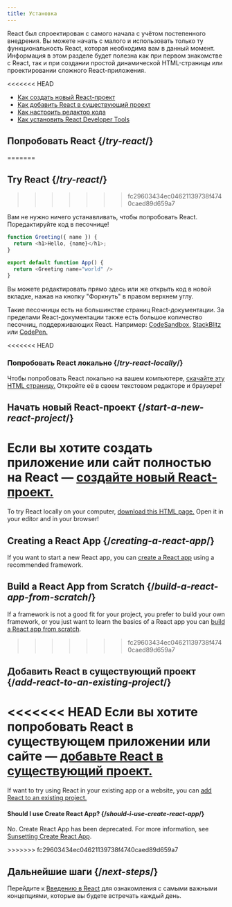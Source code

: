 ```yaml
---
title: Установка
---
```


<Intro>

React был спроектирован с самого начала с учётом постепенного внедрения. Вы можете начать с малого и использовать только ту функциональность React, которая необходима вам в данный момент. Информация в этом разделе будет полезна как при первом знакомстве с React, так и при создании простой динамической HTML-страницы или проектировании сложного React-приложения.

</Intro>

<<<<<<< HEAD
<YouWillLearn isChapter={true}>

* [Как создать новый React-проект](/learn/start-a-new-react-project)
* [Как добавить React в существующий проект](/learn/add-react-to-an-existing-project)
* [Как настроить редактор кода](/learn/editor-setup)
* [Как установить React Developer Tools](/learn/react-developer-tools)

</YouWillLearn>

## Попробовать React {/*try-react*/}
=======
## Try React {/*try-react*/}
>>>>>>> fc29603434ec04621139738f4740caed89d659a7

Вам не нужно ничего устанавливать, чтобы попробовать React. Поредактируйте код в песочнице!

<Sandpack>

```js
function Greeting({ name }) {
  return <h1>Hello, {name}</h1>;
}

export default function App() {
  return <Greeting name="world" />
}
```

</Sandpack>

Вы можете редактировать прямо здесь или же открыть код в новой вкладке, нажав на кнопку "Форкнуть" в правом верхнем углу.

Такие песочницы есть на большинстве страниц React-документации. За пределами React-документации также есть большое количество песочниц, поддерживающих React. Например: [CodeSandbox](https://codesandbox.io/s/new), [StackBlitz](https://stackblitz.com/fork/react) или [CodePen.](https://codepen.io/pen?template=QWYVwWN)

<<<<<<< HEAD
### Попробовать React локально {/*try-react-locally*/}

Чтобы попробовать React локально на вашем компьютере, [скачайте эту HTML страницу.](https://gist.githubusercontent.com/gaearon/0275b1e1518599bbeafcde4722e79ed1/raw/db72dcbf3384ee1708c4a07d3be79860db04bff0/example.html) Откройте её в своем текстовом редакторе и браузере!

## Начать новый React-проект {/*start-a-new-react-project*/}

Если вы хотите создать приложение или сайт полностью на React — [создайте новый React-проект.](/learn/start-a-new-react-project)
=======
To try React locally on your computer, [download this HTML page.](https://gist.githubusercontent.com/gaearon/0275b1e1518599bbeafcde4722e79ed1/raw/db72dcbf3384ee1708c4a07d3be79860db04bff0/example.html) Open it in your editor and in your browser!

## Creating a React App {/*creating-a-react-app*/}

If you want to start a new React app, you can [create a React app](/learn/creating-a-react-app) using a recommended framework.

## Build a React App from Scratch {/*build-a-react-app-from-scratch*/}

If a framework is not a good fit for your project, you prefer to build your own framework, or you just want to learn the basics of a React app you can [build a React app from scratch](/learn/build-a-react-app-from-scratch).
>>>>>>> fc29603434ec04621139738f4740caed89d659a7

## Добавить React в существующий проект {/*add-react-to-an-existing-project*/}

<<<<<<< HEAD
Если вы хотите попробовать React в существующем приложении или сайте — [добавьте React в существующий проект.](/learn/add-react-to-an-existing-project)
=======
If want to try using React in your existing app or a website, you can [add React to an existing project.](/learn/add-react-to-an-existing-project)


<Note>

#### Should I use Create React App? {/*should-i-use-create-react-app*/}

No. Create React App has been deprecated. For more information, see [Sunsetting Create React App](/blog/2025/02/14/sunsetting-create-react-app).

</Note>
>>>>>>> fc29603434ec04621139738f4740caed89d659a7

## Дальнейшие шаги {/*next-steps*/}

Перейдите к [Введению в React](/learn) для ознакомления с самыми важными концепциями, которые вы будете встречать каждый день.

